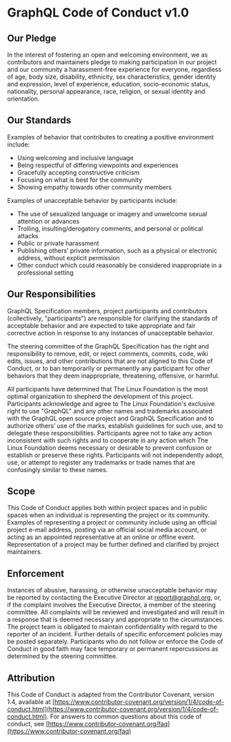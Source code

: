 # GraphQL Code of Conduct v1.0

## Our Pledge

In the interest of fostering an open and welcoming environment, we as contributors and maintainers pledge to making participation in our project and our community a harassment-free experience for everyone, regardless of age, body size, disability, ethnicity, sex characteristics, gender identity and expression, level of experience, education, socio-economic status, nationality, personal appearance, race, religion, or sexual identity and orientation.

## Our Standards

Examples of behavior that contributes to creating a positive environment include:

* Using welcoming and inclusive language
* Being respectful of differing viewpoints and experiences
* Gracefully accepting constructive criticism
* Focusing on what is best for the community
* Showing empathy towards other community members

Examples of unacceptable behavior by participants include:

* The use of sexualized language or imagery and unwelcome sexual attention or advances
* Trolling, insulting/derogatory comments, and personal or political attacks
* Public or private harassment
* Publishing others’ private information, such as a physical or electronic address, without explicit permission
* Other conduct which could reasonably be considered inappropriate in a professional setting

## Our Responsibilities

GraphQL Specification members, project participants and contributors (collectively, "participants") are responsible for clarifying the standards of acceptable behavior and are expected to take appropriate and fair corrective action in response to any instances of unacceptable behavior.

The steering committee of the GraphQL Specification has the right and responsibility  to remove, edit, or reject comments, commits, code, wiki edits, issues, and other contributions that are not aligned to this Code of Conduct, or to ban temporarily or permanently any participant for other behaviors that they deem inappropriate, threatening, offensive, or harmful.

All participants have determined that The Linux Foundation is the most optimal organization to shepherd the development of this project. Participants acknowledge and agree to The Linux Foundation's exclusive right to use "GraphQL" and any other names and trademarks associated with the GraphQL open source project and GraphQL Specification and to authorize others’ use of the marks, establish guidelines for such use, and to delegate these responsibilities. Participants agree not to take any action inconsistent with such rights and to cooperate in any action which The Linux Foundation deems necessary or desirable to prevent confusion or establish or preserve these rights. Participants will not independently adopt, use, or attempt to register any trademarks or trade names that are confusingly similar to these names.

## Scope

This Code of Conduct applies both within project spaces and in public spaces when an individual is representing the project or its community. Examples of representing a project or community include using an official project e-mail address, posting via an official social media account, or acting as an appointed representative at an online or offline event. Representation of a project may be further defined and clarified by project maintainers.

## Enforcement

Instances of abusive, harassing, or otherwise unacceptable behavior may be reported by contacting the Executive Director at [report@graphql.org](mailto:report@graphql.org), or, if the complaint involves the Executive Director, a member of the steering committee. All complaints will be reviewed and investigated and will result in a response that is deemed necessary and appropriate to the circumstances. The project team is obligated to maintain confidentiality with regard to the reporter of an incident. Further details of  specific enforcement policies may be posted separately. Participants who do not follow or enforce the Code of Conduct in good faith may face temporary or permanent repercussions as determined by the steering committee.

## Attribution

This Code of Conduct is adapted from the Contributor Covenant, version 1.4, available at [https://www.contributor-covenant.org/version/1/4/code-of-conduct.html](https://www.contributor-covenant.org/version/1/4/code-of-conduct.html). For answers to common questions about this code of conduct, see [https://www.contributor-covenant.org/faq](https://www.contributor-covenant.org/faq)

